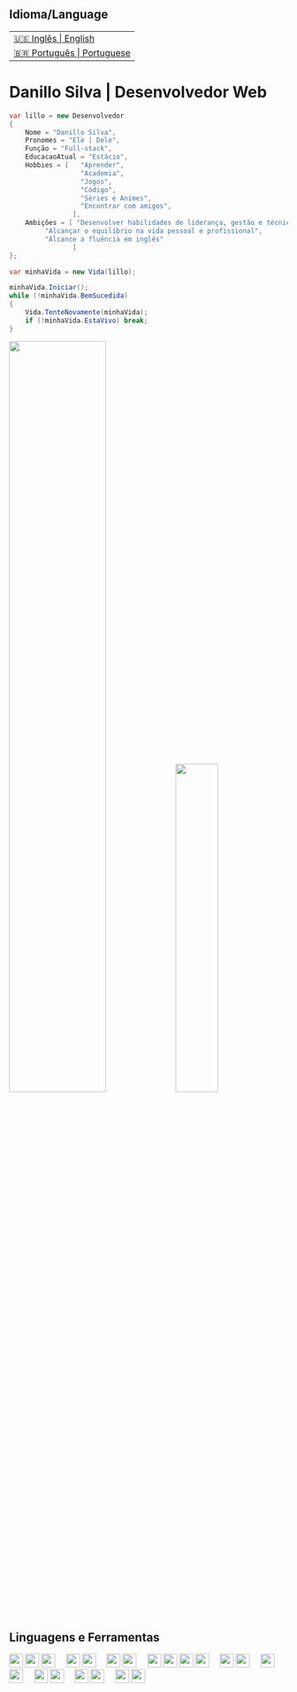 <table>
      <h2>Idioma/Language</h2>
  <tr>
    <td>
      <a href="README.md">&#127482&#127480 Inglês | English</a>
    </td>
  </tr>
  <tr>
    <td>
      <a href="readme_pt-br.md">&#127463&#127479 Português | Portuguese</a>
    </td>
  </tr>
</table>

<h1>Danillo Silva | Desenvolvedor Web</h1>

```c#
var lillo = new Desenvolvedor
{
    Nome = "Danillo Silva",
    Pronomes = "Ele | Dele",
    Função = "Full-stack",
    EducacaoAtual = "Estácio",
    Hobbies = [   "Aprender",
                  "Academia",
                  "Jogos",
                  "Código",
                  "Séries e Animes",
                  "Encontrar com amigos",
                ],
    Ambições = [ "Desenvolver habilidades de liderança, gestão e técnicas",
		 "Alcançar o equilíbrio na vida pessoal e profissional",
		 "Alcance a fluência em inglês"
                ]
};

var minhaVida = new Vida(lillo);

minhaVida.Iniciar();
while (!minhaVida.BemSucedida)
{
    Vida.TenteNovamente(minhaVida);
    if (!minhaVida.EstaVivo) break;
}

```


<div align='start'>
  <img width="59%"  src="https://github-readme-stats.vercel.app/api?username=lillow&bg_color=161b22&title_color=e6edf3&text_color=94c0e5&hide_border=true&show_icons=true&icon_color=d2a8ff&locale=pt-br&rank_icon=github"/> 
  
  <img width="39%"  src="https://github-readme-stats.vercel.app/api/top-langs/?username=lillow&layout=compact&langs_count=8&bg_color=161b22&title_color=e6edf3&text_color=94c0e5&hide_border=true&show_icons=true&icon_color=d2a8ff&locale=pt-br"/>
</div>


<h2>Linguagens e Ferramentas</h2>
<div>
  <img height="25" src="https://cdn.jsdelivr.net/gh/devicons/devicon@latest/icons/python/python-original.svg" />
  <img height="25" src="https://cdn.jsdelivr.net/gh/devicons/devicon@latest/icons/django/django-plain.svg" />
  <img height="25" src="https://cdn.jsdelivr.net/gh/devicons/devicon@latest/icons/flask/flask-original.svg" />
      &nbsp;&nbsp;&nbsp;
  <img height="25" src="https://cdn.jsdelivr.net/gh/devicons/devicon@latest/icons/java/java-original.svg" />
  <img height="25" src="https://cdn.jsdelivr.net/gh/devicons/devicon@latest/icons/spring/spring-original.svg" />
      &nbsp;&nbsp;&nbsp;
  <img height="25" src="https://cdn.jsdelivr.net/gh/devicons/devicon@latest/icons/csharp/csharp-original.svg" />
  <img height="25" src="https://cdn.jsdelivr.net/gh/devicons/devicon@latest/icons/dotnetcore/dotnetcore-original.svg" />
      &nbsp;&nbsp;&nbsp; 
  <img height="25" src="https://cdn.jsdelivr.net/gh/devicons/devicon@latest/icons/javascript/javascript-original.svg" />
  <img height="25" src="https://cdn.jsdelivr.net/gh/devicons/devicon@latest/icons/typescript/typescript-original.svg" />
  <img height="25" src="https://cdn.jsdelivr.net/gh/devicons/devicon@latest/icons/angularjs/angularjs-original.svg" />
  <img height="25" src="https://cdn.jsdelivr.net/gh/devicons/devicon@latest/icons/react/react-original.svg" />
      &nbsp;&nbsp;&nbsp;
  <img height="25" src="https://cdn.jsdelivr.net/gh/devicons/devicon@latest/icons/mysql/mysql-original.svg" />
  <img height="25" src="https://cdn.jsdelivr.net/gh/devicons/devicon@latest/icons/microsoftsqlserver/microsoftsqlserver-original.svg" />
      &nbsp;&nbsp;&nbsp;
  <img height="25" src="https://cdn.jsdelivr.net/gh/devicons/devicon@latest/icons/git/git-original.svg" />
  <img height="25" src="https://cdn.jsdelivr.net/gh/devicons/devicon@latest/icons/github/github-original.svg" />
      &nbsp;&nbsp;&nbsp;
  <img height="25" src="https://cdn.jsdelivr.net/gh/devicons/devicon@latest/icons/json/json-original.svg" />
  <img height="25" src="https://cdn.jsdelivr.net/gh/devicons/devicon@latest/icons/postman/postman-original.svg" />
      &nbsp;&nbsp;&nbsp;
  <img height="25" src="https://cdn.jsdelivr.net/gh/devicons/devicon@latest/icons/windows11/windows11-original.svg" />
  <img height="25" src="https://cdn.jsdelivr.net/gh/devicons/devicon@latest/icons/linux/linux-original.svg" />
      &nbsp;&nbsp;&nbsp;
  <img height="25" src="https://cdn.jsdelivr.net/gh/devicons/devicon@latest/icons/amazonwebservices/amazonwebservices-plain-wordmark.svg" />
  <img height="25" src="https://cdn.jsdelivr.net/gh/devicons/devicon@latest/icons/azure/azure-original.svg" />
</div>
          
<!--  <h2>Contacts</h2>
<div></div> /> -->
